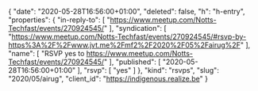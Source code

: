 {
  "date": "2020-05-28T16:56:00+01:00",
  "deleted": false,
  "h": "h-entry",
  "properties": {
    "in-reply-to": [
      "https://www.meetup.com/Notts-Techfast/events/270924545/"
    ],
    "syndication": [
      "https://www.meetup.com/Notts-Techfast/events/270924545/#rsvp-by-https%3A%2F%2Fwww.jvt.me%2Fmf2%2F2020%2F05%2Fairug%2F"
    ],
    "name": [
      "RSVP yes to https://www.meetup.com/Notts-Techfast/events/270924545/"
    ],
    "published": [
      "2020-05-28T16:56:00+01:00"
    ],
    "rsvp": [
      "yes"
    ]
  },
  "kind": "rsvps",
  "slug": "2020/05/airug",
  "client_id": "https://indigenous.realize.be"
}
